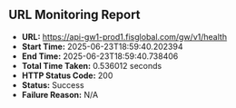 ## URL Monitoring Report

- **URL:** https://api-gw1-prod1.fisglobal.com/gw/v1/health
- **Start Time:** 2025-06-23T18:59:40.202394
- **End Time:** 2025-06-23T18:59:40.738406
- **Total Time Taken:** 0.536012 seconds
- **HTTP Status Code:** 200
- **Status:** Success
- **Failure Reason:** N/A
